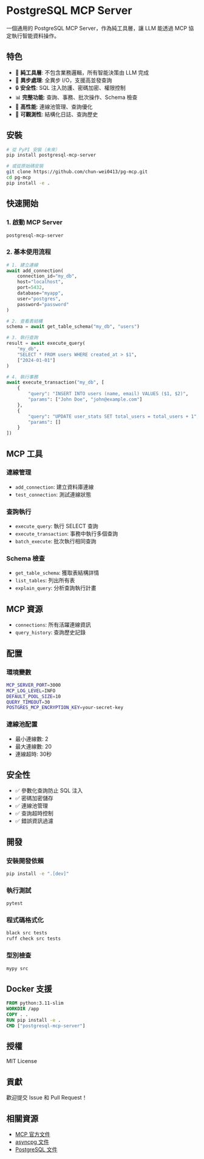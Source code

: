 # PostgreSQL MCP Server

一個通用的 PostgreSQL MCP Server，作為純工具層，讓 LLM 能透過 MCP 協定執行智能資料操作。

## 特色

- 🔧 **純工具層**: 不包含業務邏輯，所有智能決策由 LLM 完成
- 🚀 **異步處理**: 全異步 I/O，支援高並發查詢
- 🔒 **安全性**: SQL 注入防護、密碼加密、權限控制
- 📊 **完整功能**: 查詢、事務、批次操作、Schema 檢查
- 🎯 **高性能**: 連線池管理、查詢優化
- 📝 **可觀測性**: 結構化日誌、查詢歷史

## 安裝

```bash
# 從 PyPI 安裝（未來）
pip install postgresql-mcp-server

# 或從原始碼安裝
git clone https://github.com/chun-wei0413/pg-mcp.git
cd pg-mcp
pip install -e .
```

## 快速開始

### 1. 啟動 MCP Server

```bash
postgresql-mcp-server
```

### 2. 基本使用流程

```python
# 1. 建立連線
await add_connection(
    connection_id="my_db",
    host="localhost",
    port=5432,
    database="myapp",
    user="postgres",
    password="password"
)

# 2. 查看表結構
schema = await get_table_schema("my_db", "users")

# 3. 執行查詢
result = await execute_query(
    "my_db",
    "SELECT * FROM users WHERE created_at > $1",
    ["2024-01-01"]
)

# 4. 執行事務
await execute_transaction("my_db", [
    {
        "query": "INSERT INTO users (name, email) VALUES ($1, $2)",
        "params": ["John Doe", "john@example.com"]
    },
    {
        "query": "UPDATE user_stats SET total_users = total_users + 1",
        "params": []
    }
])
```

## MCP 工具

### 連線管理

- `add_connection`: 建立資料庫連線
- `test_connection`: 測試連線狀態

### 查詢執行

- `execute_query`: 執行 SELECT 查詢
- `execute_transaction`: 事務中執行多個查詢
- `batch_execute`: 批次執行相同查詢

### Schema 檢查

- `get_table_schema`: 獲取表結構詳情
- `list_tables`: 列出所有表
- `explain_query`: 分析查詢執行計畫

## MCP 資源

- `connections`: 所有活躍連線資訊
- `query_history`: 查詢歷史記錄

## 配置

### 環境變數

```bash
MCP_SERVER_PORT=3000
MCP_LOG_LEVEL=INFO
DEFAULT_POOL_SIZE=10
QUERY_TIMEOUT=30
POSTGRES_MCP_ENCRYPTION_KEY=your-secret-key
```

### 連線池配置

- 最小連線數: 2
- 最大連線數: 20
- 連線超時: 30秒

## 安全性

- ✅ 參數化查詢防止 SQL 注入
- ✅ 密碼加密儲存
- ✅ 連線池管理
- ✅ 查詢超時控制
- ✅ 錯誤資訊過濾

## 開發

### 安裝開發依賴

```bash
pip install -e ".[dev]"
```

### 執行測試

```bash
pytest
```

### 程式碼格式化

```bash
black src tests
ruff check src tests
```

### 型別檢查

```bash
mypy src
```

## Docker 支援

```dockerfile
FROM python:3.11-slim
WORKDIR /app
COPY . .
RUN pip install -e .
CMD ["postgresql-mcp-server"]
```

## 授權

MIT License

## 貢獻

歡迎提交 Issue 和 Pull Request！

## 相關資源

- [MCP 官方文件](https://modelcontextprotocol.io/)
- [asyncpg 文件](https://magicstack.github.io/asyncpg/)
- [PostgreSQL 文件](https://www.postgresql.org/docs/)